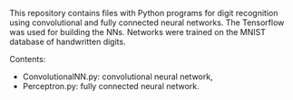 This repository contains files with Python programs for digit recognition using convolutional and fully connected neural networks. The Tensorflow was used for building the NNs. Networks were trained on the MNIST database of handwritten digits.

Contents:
* ConvolutionalNN.py: convolutional neural network,
* Perceptron.py: fully connected neural network.
